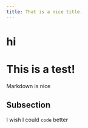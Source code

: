 ```yaml
---
title: That is a nice title.
---
```


hi
===

# This is a test!

Markdown is nice

## Subsection

I wish I could `code` better
